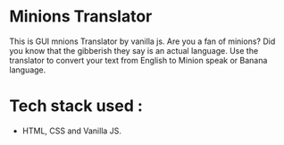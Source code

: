 # Minions Translator
This is GUI mnions Translator by vanilla js.
Are you a fan of minions? Did you know that the gibberish they say is an actual language. 
Use the translator to convert your text from English to Minion speak or Banana language.
# Tech stack used : 
* HTML, CSS and Vanilla JS.

